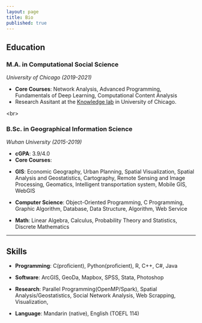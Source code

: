 ```yaml
---
layout: page
title: Bio
published: true
---
```


## Education

### M.A. in Computational Social Science
*University of Chicago (2019-2021)*

+ **Core Courses**: Network Analysis, Advanced Programming, Fundamentals of Deep Learning, Computational Content Analysis
+ Research Assitant at the [Knowledge lab](https://www.knowledgelab.org/people/knowledge_lab/) in University of Chicago.

<br\>
### B.Sc. in Geographical Information Science
*Wuhan University (2015-2019)*

+ **cGPA**: 3.9/4.0
+ **Core Courses**:
 - **GIS**: Economic Geography, Urban Planning, Spatial Visualization, Spatial Analysis and Geostatistics, Cartography, Remote Sensing and Image Processing, Geomatics, Intelligent transportation system, Mobile GIS, WebGIS
  
 - **Computer Science**: Object-Oriented Programming, C Programming, Graphic Algorithm, Database, Data Structure, Algorithm, Web Service
 
 - **Math**: Linear Algebra, Calculus, Probability Theory and Statistics, Discrete Mathematics
 
---

## Skills
- **Programming**: C(proficient), Python(proficient), R, C++, C#, Java

- **Software**: ArcGIS, GeoDa, Mapbox, SPSS, Stata, Photoshop

- **Research**: Parallel Programming(OpenMP/Spark), Spatial Analysis/Geostatistics, Social Network Analysis, Web Scrapping, Visualization, 

- **Language**: Mandarin (native), English (TOEFL 114)
